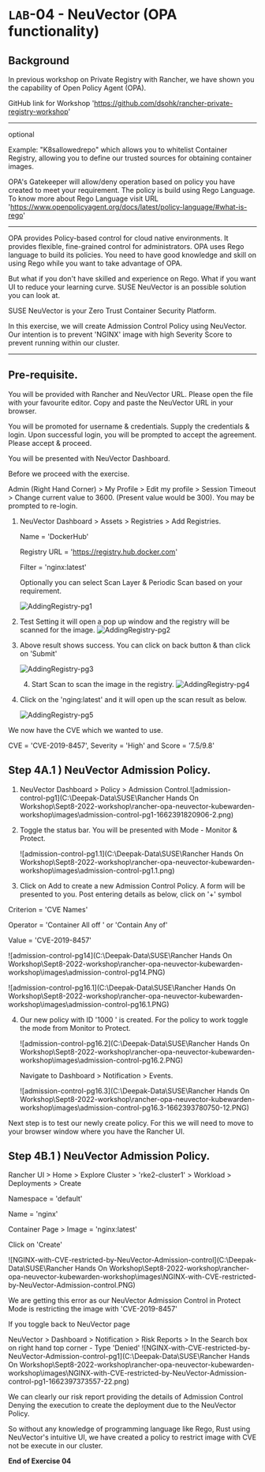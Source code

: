 # `LAB`-04 - NeuVector (OPA functionality) 

## Background 

In previous workshop on Private Registry with Rancher, we have shown you the capability of Open Policy Agent (OPA).

GitHub link for Workshop 'https://github.com/dsohk/rancher-private-registry-workshop'

------------------------------------------------------------------------------------------

optional

Example: "K8sallowedrepo" which allows you to whitelist Container Registry,  allowing you to define our trusted sources for obtaining container images. 

OPA's Gatekeeper will allow/deny operation based on policy you have created to meet your requirement. The policy is build using Rego Language.  To know more about Rego Language visit URL 'https://www.openpolicyagent.org/docs/latest/policy-language/#what-is-rego'

----------------------------------------------------------------

OPA provides Policy-based control for cloud native environments. It provides flexible, fine-grained control for administrators. OPA uses Rego language to build its policies. You need to have good knowledge and skill on using Rego while you want to take advantage of OPA.  

But what if you don't have skilled and experience on Rego.  What if you want UI to reduce your learning curve. SUSE NeuVector is an possible solution you can look at. 

SUSE NeuVector is your Zero Trust Container Security Platform. 

In this exercise, we will create Admission Control Policy using NeuVector. Our intention is to prevent 'NGINX' image with high Severity Score to prevent running within our cluster. 

-----------------------------------------------------------------------------------------------------------------------------------------------------------------------------------

## Pre-requisite. 

You will be provided with Rancher and NeuVector URL. Please open the file with your favourite editor. Copy and paste the NeuVector URL in your browser. 

You will be promoted for username & credentials. Supply the credentials & login. Upon successful login, you will be prompted to accept the agreement. Please accept & proceed. 

You will be presented with NeuVector Dashboard. 

Before we proceed with the exercise. 

Admin (Right Hand Corner) > My Profile > Edit my profile > Session Timeout > Change current value to 3600. (Present value would be 300). You may be prompted to re-login.

1. NeuVector Dashboard > Assets > Registries  > Add Registries. 

   Name = 'DockerHub'

   Registry URL = 'https://registry.hub.docker.com'

   Filter = 'nginx:latest'

   Optionally you can select Scan Layer & Periodic Scan based on your requirement. 
   
   ![AddingRegistry-pg1](C:\Deepak-Data\SUSE\Rancher-Workshop\rancher-opa-neuvector-kubewarden-workshop\images\AddingRegistry-pg1.PNG)

2. Test Setting it will open a pop up window and the registry will be scanned for the image. ![AddingRegistry-pg2](C:\Deepak-Data\SUSE\Rancher-Workshop\rancher-opa-neuvector-kubewarden-workshop\images\AddingRegistry-pg2.PNG)

3. Above result shows success. You can click on back button & than click on 'Submit' 

   ![AddingRegistry-pg3](C:\Deepak-Data\SUSE\Rancher-Workshop\rancher-opa-neuvector-kubewarden-workshop\images\AddingRegistry-pg3.PNG)

   4. Start Scan to scan the image in the registry.
      ![AddingRegistry-pg4](C:\Deepak-Data\SUSE\Rancher-Workshop\rancher-opa-neuvector-kubewarden-workshop\images\AddingRegistry-pg4.PNG)

5. Click on the 'nging:latest' and it will open up the scan result as below. 

   ![AddingRegistry-pg5](C:\Deepak-Data\SUSE\Rancher-Workshop\rancher-opa-neuvector-kubewarden-workshop\images\AddingRegistry-pg5.PNG)

We now have the CVE which we wanted to use. 

CVE = 'CVE-2019-8457', Severity = 'High' and Score = '7.5/9.8' 

## Step 4A.1 ) NeuVector Admission Policy.  

1. NeuVector Dashboard > Policy > Admission Control.![admission-control-pg1](C:\Deepak-Data\SUSE\Rancher Hands On Workshop\Sept8-2022-workshop\rancher-opa-neuvector-kubewarden-workshop\images\admission-control-pg1-1662391820906-2.png)

2. Toggle the status bar. You will be presented with Mode - Monitor & Protect. 

   ![admission-control-pg1.1](C:\Deepak-Data\SUSE\Rancher Hands On Workshop\Sept8-2022-workshop\rancher-opa-neuvector-kubewarden-workshop\images\admission-control-pg1.1.png)

3. Click on Add to create a new Admission Control Policy. A form will be presented to you. Post entering details as below, click on '+' symbol

Criterion = 'CVE Names'

Operator = 'Container All off ' or 'Contain Any of'

Value = 'CVE-2019-8457'

![admission-control-pg14](C:\Deepak-Data\SUSE\Rancher Hands On Workshop\Sept8-2022-workshop\rancher-opa-neuvector-kubewarden-workshop\images\admission-control-pg14.PNG)

![admission-control-pg16.1](C:\Deepak-Data\SUSE\Rancher Hands On Workshop\Sept8-2022-workshop\rancher-opa-neuvector-kubewarden-workshop\images\admission-control-pg16.1.PNG)

4. Our new policy with ID '1000 ' is created. For the policy to work toggle the mode from Monitor to Protect. 

   ![admission-control-pg16.2](C:\Deepak-Data\SUSE\Rancher Hands On Workshop\Sept8-2022-workshop\rancher-opa-neuvector-kubewarden-workshop\images\admission-control-pg16.2.PNG)

   Navigate to Dashboard > Notification > Events.  

   ![admission-control-pg16.3](C:\Deepak-Data\SUSE\Rancher Hands On Workshop\Sept8-2022-workshop\rancher-opa-neuvector-kubewarden-workshop\images\admission-control-pg16.3-1662393780750-12.PNG)

Next step is to test our newly create policy. For this we will need to move to your browser window where you have the Rancher UI.   

## Step 4B.1 ) NeuVector Admission Policy.  

Rancher UI > Home > Explore Cluster > 'rke2-cluster1' > Workload > Deployments > Create 

Namespace = 'default'

Name = 'nginx'

Container Page > Image = 'nginx:latest' 

Click on 'Create'

![NGINX-with-CVE-restricted-by-NeuVector-Admission-control](C:\Deepak-Data\SUSE\Rancher Hands On Workshop\Sept8-2022-workshop\rancher-opa-neuvector-kubewarden-workshop\images\NGINX-with-CVE-restricted-by-NeuVector-Admission-control.PNG)

We are getting this error as our NeuVector Admission Control in Protect Mode is restricting the image with 'CVE-2019-8457'

If you toggle back to NeuVector page

NeuVector > Dashboard > Notification > Risk Reports > In the Search box on right hand top corner - Type 'Denied'  ![NGINX-with-CVE-restricted-by-NeuVector-Admission-control-pg1](C:\Deepak-Data\SUSE\Rancher Hands On Workshop\Sept8-2022-workshop\rancher-opa-neuvector-kubewarden-workshop\images\NGINX-with-CVE-restricted-by-NeuVector-Admission-control-pg1-1662397373557-22.png)

We can clearly our risk report providing the details of Admission Control Denying the execution to create the deployment due to the NeuVector Policy. 

So without any knowledge of programming language like Rego, Rust using NeuVector's intuitive UI, we have created a policy to restrict image with CVE not be execute in our cluster. 

**End of Exercise 04**

 

